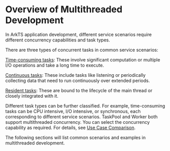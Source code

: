 # Overview of Multithreaded Development
<!--Kit: ArkTS-->
<!--Subsystem: CommonLibrary-->
<!--Owner: @lijiamin2025-->
<!--Designer: @weng-changcheng-->
<!--Tester: @kirl75; @zsw_zhushiwei-->
<!--Adviser: @ge-yafang-->

In ArkTS application development, different service scenarios require different concurrency capabilities and task types.

There are three types of concurrent tasks in common service scenarios:

[Time-consuming tasks](time-consuming-task-overview.md): These involve significant computation or multiple I/O operations and take a long time to execute.

[Continuous tasks](long-time-task-overview.md): These include tasks like listening or periodically collecting data that need to run continuously over extended periods.

[Resident tasks](resident-task-overview.md): These are bound to the lifecycle of the main thread or closely integrated with it.

Different task types can be further classified. For example, time-consuming tasks can be CPU intensive, I/O intensive, or synchronous, each corresponding to different service scenarios. TaskPool and Worker both support multithreaded concurrency. You can select the concurrency capability as required. For details, see [Use Case Comparison](taskpool-vs-worker.md#use-case-comparison).

The following sections will list common scenarios and examples in multithreaded development.
